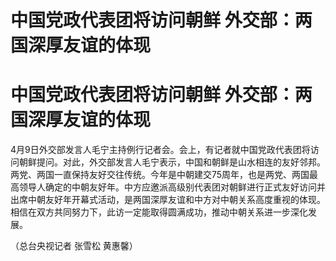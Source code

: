 # 中国党政代表团将访问朝鲜 外交部：两国深厚友谊的体现

# 中国党政代表团将访问朝鲜 外交部：两国深厚友谊的体现

4月9日外交部发言人毛宁主持例行记者会。会上，有记者就中国党政代表团将访问朝鲜提问。对此，外交部发言人毛宁表示，中国和朝鲜是山水相连的友好邻邦。两党、两国一直保持友好交往传统。今年是中朝建交75周年，也是两党、两国最高领导人确定的中朝友好年。中方应邀派高级别代表团对朝鲜进行正式友好访问并出席中朝友好年开幕式活动，是两国深厚友谊和中方对中朝关系高度重视的体现。相信在双方共同努力下，此访一定能取得圆满成功，推动中朝关系进一步深化发展。

（总台央视记者 张雪松 黄惠馨）

